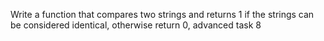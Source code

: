 Write a function that compares two strings and returns 1 if the strings can be considered identical, otherwise return 0, advanced task 8
